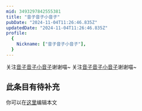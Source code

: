 ```yaml
---
mid: 3493297842555381
title: "音子音子小音子"
pubDate: "2024-11-04T11:26:46.835Z"
updatedDate: "2024-11-04T11:26:46.835Z"
profile:
  {
    Nickname: ["音子音子小音子"],
  }
---
```


关注[音子音子小音子](https://space.bilibili.com/3493297842555381)谢谢喵~ 关注[音子音子小音子](https://space.bilibili.com/3493297842555381)谢谢喵~

## 此条目有待补充
你可以在[这里](https://github.com/Yuhanawa/VTuber.ICU/edit/master/src/content/v/音子音子小音子/index.md)编辑本文
